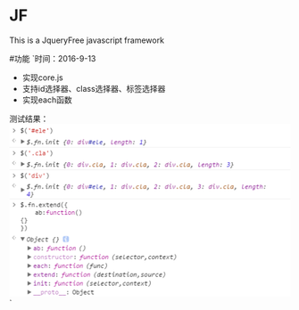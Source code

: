 # JF
This is a JqueryFree javascript framework

#功能
`时间：2016-9-13
+ 实现core.js
+ 支持id选择器、class选择器、标签选择器
+ 实现each函数

测试结果：<br>
![](./test.png)`

